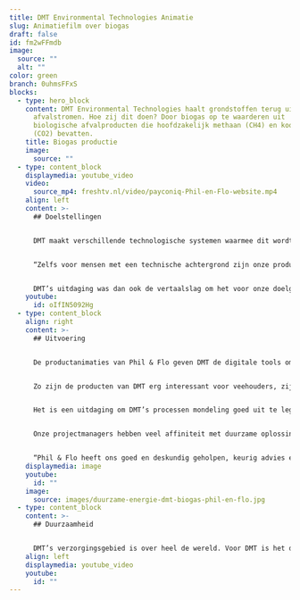 ```yaml
---
title: DMT Environmental Technologies Animatie
slug: Animatiefilm over biogas
draft: false
id: fm2wFFmdb
image:
  source: ""
  alt: ""
color: green
branch: 0uhmsFFxS
blocks:
  - type: hero_block
    content: DMT Environmental Technologies haalt grondstoffen terug uit
      afvalstromen. Hoe zij dit doen? Door biogas op te waarderen uit
      biologische afvalproducten die hoofdzakelijk methaan (CH4) en kooldioxide
      (CO2) bevatten.
    title: Biogas productie
    image:
      source: ""
  - type: content_block
    displaymedia: youtube_video
    video:
      source_mp4: freshtv.nl/video/payconiq-Phil-en-Flo-website.mp4
    align: left
    content: >-
      ## Doelstellingen


      DMT maakt verschillende technologische systemen waarmee dit wordt bereikt. De technologieën die worden gebruikt zijn erg specifiek en specialistisch, hiervoor is veel proces technische kennis nodig. Binnen de werkzaamheden van DMT worden verschillende technologische disciplines gecombineerd wat het ingewikkeld maakt. 


      “Zelfs voor mensen met een technische achtergrond zijn onze producten ingewikkeld” 


      DMT’s uitdaging was dan ook de vertaalslag om het voor onze doelgroep op een laagdrempelige manier uit te leggen. Ze zochten een oplossing, zodat ze snel aan een leek uit kunnen leggen wat hun doen.
    youtube:
      id: oIfIN5092Hg
  - type: content_block
    align: right
    content: >-
      ## Uitvoering


      De productanimaties van Phil & Flo geven DMT de digitale tools om hun producten en processen op een heldere en begrijpelijke manier uit te leggen aan een breed publiek. 


      Zo zijn de producten van DMT erg interessant voor veehouders, zij maken aanspraak op subsidies wanneer zij afvalstoffen omzetten tot grondstoffen. Deze afvalstoffen, zoals methaan, worden omgezet in grondstoffen zoals Biogas. 


      Het is een uitdaging om DMT’s processen mondeling goed uit te leggen. Om deze doelgroep op een laagdrempelige manier uit te leggen hoe onze biogas-opwekkingsinstallaties werken, zet DMT nu 3D-animatie in. De perfecte synergie tussen de gesproken voice-over en de bijpassende visualisaties zorgen voor een effectieve kennisoverdracht.


      Onze projectmanagers hebben veel affiniteit met duurzame oplossingen, de samenwerking is daarom erg gelijkwaardig en leuk. Wij begrijpen niet alleen hoe dit soort processen werken, maar ook de urgentie van dit soort oplossingen met het oog op de wereld van morgen. 


      “Phil & Flo heeft ons goed en deskundig geholpen, keurig advies en hun werk is altijd netjes”
    displaymedia: image
    youtube:
      id: ""
    image:
      source: images/duurzame-energie-dmt-biogas-phil-en-flo.jpg
  - type: content_block
    content: >-
      ## Duurzaamheid


      DMT’s verzorgingsgebied is over heel de wereld. Voor DMT is het dus van belang, dat ze de animaties op globaal niveau kunnen inzetten. De films zijn duurzaam ingestoken, dat wil zeggen dat we alle tijdsgebonden elementen strategisch uit de film elimineren. Op deze manier zijn onze producties minimaal 4 tot 5 jaar inzetbaar.
    align: left
    displaymedia: youtube_video
    youtube:
      id: ""
---
```

